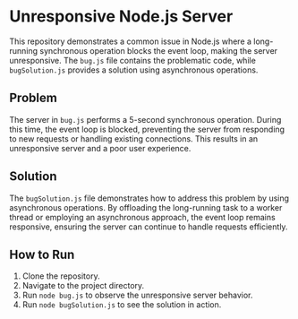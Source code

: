 # Unresponsive Node.js Server

This repository demonstrates a common issue in Node.js where a long-running synchronous operation blocks the event loop, making the server unresponsive.  The `bug.js` file contains the problematic code, while `bugSolution.js` provides a solution using asynchronous operations.

## Problem

The server in `bug.js` performs a 5-second synchronous operation. During this time, the event loop is blocked, preventing the server from responding to new requests or handling existing connections.  This results in an unresponsive server and a poor user experience.

## Solution

The `bugSolution.js` file demonstrates how to address this problem by using asynchronous operations. By offloading the long-running task to a worker thread or employing an asynchronous approach, the event loop remains responsive, ensuring the server can continue to handle requests efficiently.

## How to Run

1. Clone the repository.
2. Navigate to the project directory.
3. Run `node bug.js` to observe the unresponsive server behavior.
4. Run `node bugSolution.js` to see the solution in action.